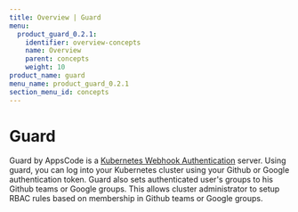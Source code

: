 ```yaml
---
title: Overview | Guard
menu:
  product_guard_0.2.1:
    identifier: overview-concepts
    name: Overview
    parent: concepts
    weight: 10
product_name: guard
menu_name: product_guard_0.2.1
section_menu_id: concepts
---
```


# Guard

 Guard by AppsCode is a [Kubernetes Webhook Authentication](https://kubernetes.io/docs/admin/authentication/#webhook-token-authentication) server. Using guard, you can log into your Kubernetes cluster using your Github or Google authentication token. Guard also sets authenticated user's groups to his Github teams or Google groups. This allows cluster administrator to setup RBAC rules based on membership in Github teams or Google groups.

